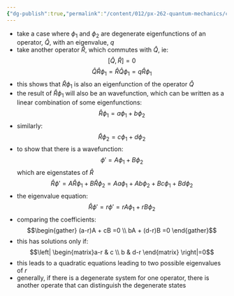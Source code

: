 ```yaml
---
{"dg-publish":true,"permalink":"/content/012/px-262-quantum-mechanics/c-the-basic-postulates/px-262-c9c-compatibility-of-measurements/"}
---
```


- take a case where $\phi_{1}$ and $\phi_{2}$ are degenerate eigenfunctions of an operator, $\hat Q$, with an eigenvalue, $q$
- take another operator $\hat R$, which commutes with $\hat Q$, ie: 
  $$[\hat Q, \hat R] = 0$$
$$\hat Q \hat R \phi_{1} = \hat R \hat Q \phi_{1} = q \hat R \phi_{1}$$
- this shows that $\hat R \phi_{1}$ is also an eigenfunction of the operator $\hat Q$
- the result of $\hat R\phi_{1}$ will also be an wavefunction, which can be written as a linear combination of some eigenfunctions: 
  $$\hat R \phi_{1} = a \phi_{1}+ b\phi_{2}$$
- similarly: 
  $$\hat R \phi_{2}= c\phi_{1}+ d\phi_{2}$$
- to show that there is a wavefunction: 
  $$\phi' = A\phi_{1} + B\phi_{2}$$
	which are eigenstates of $\hat R$
$$\hat R \phi' = A\hat R \phi_{1}+ B\hat R \phi_{2} = Aa\phi_{1}+ Ab\phi_{2}+ Bc\phi_{1} + Bd\phi_{2}$$
- the eigenvalue equation: 
  $$\hat R \phi' = r\phi' = rA\phi_{1}+ rB\phi_{2}$$
- comparing the coefficients: 
$$\begin{gather}
	(a-r)A + cB =0 \\
	bA + (d-r)B =0
\end{gather}$$
- this has solutions only if: 
  $$\left| \begin{matrix}a-r & c  \\ b & d-r \end{matrix} \right|=0$$
- this leads to a quadratic equations leading to two possible eigenvalues of $r$
- generally, if there is a degenerate system for one operator, there is another operate that can distinguish the degenerate states